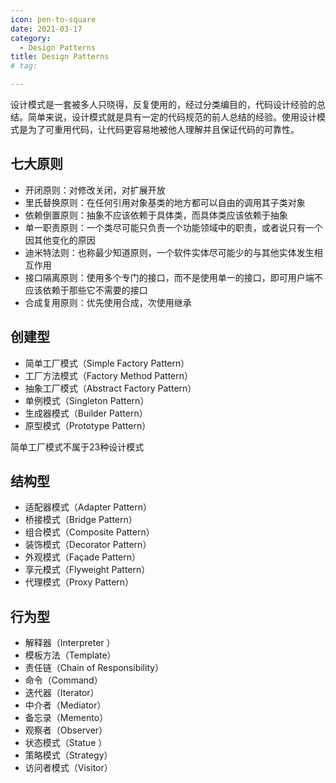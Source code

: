 ```yaml
---
icon: pen-to-square
date: 2021-03-17
category:
  - Design Patterns
title: Design Patterns
# tag:

---
```


设计模式是一套被多人只晓得，反复使用的，经过分类编目的，代码设计经验的总结。简单来说，设计模式就是具有一定的代码规范的前人总结的经验。使用设计模式是为了可重用代码，让代码更容易地被他人理解并且保证代码的可靠性。

## 七大原则

- 开闭原则：对修改关闭，对扩展开放
- 里氏替换原则：在任何引用对象基类的地方都可以自由的调用其子类对象
- 依赖倒置原则：抽象不应该依赖于具体类，而具体类应该依赖于抽象
- 单一职责原则：一个类尽可能只负责一个功能领域中的职责，或者说只有一个因其他变化的原因
- 迪米特法则：也称最少知道原则，一个软件实体尽可能少的与其他实体发生相互作用
- 接口隔离原则：使用多个专门的接口，而不是使用单一的接口，即可用户端不应该依赖于那些它不需要的接口
- 合成复用原则：优先使用合成，次使用继承

## 创建型

- 简单工厂模式（Simple Factory Pattern）
- 工厂方法模式（Factory Method Pattern）
- 抽象工厂模式（Abstract Factory Pattern）
- 单例模式（Singleton Pattern）
- 生成器模式（Builder Pattern）
- 原型模式（Prototype Pattern）

简单工厂模式不属于23种设计模式

## 结构型

- 适配器模式（Adapter Pattern）
- 桥接模式（Bridge Pattern）
- 组合模式（Composite Pattern）
- 装饰模式（Decorator Pattern）
- 外观模式（Façade Pattern）
- 享元模式（Flyweight Pattern）
- 代理模式（Proxy Pattern）

## 行为型

- 解释器（Interpreter ）
- 模板方法（Template）
- 责任链（Chain of Responsibility）
- 命令（Command）
- 迭代器（Iterator）
- 中介者（Mediator）
- 备忘录（Memento）
- 观察者（Observer）
- 状态模式（Statue ）
- 策略模式（Strategy）
- 访问者模式（Visitor）
